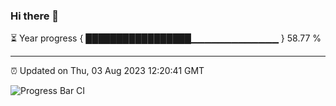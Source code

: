 ### Hi there 👋

⏳ Year progress { █████████████████▁▁▁▁▁▁▁▁▁▁▁▁▁ } 58.77 %

---

⏰ Updated on Thu, 03 Aug 2023 12:20:41 GMT

![Progress Bar CI](https://github.com/liununu/liununu/workflows/Progress%20Bar%20CI/badge.svg)
